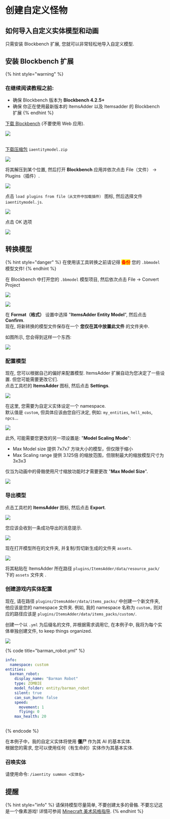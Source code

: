 # 创建自定义怪物

## 如何导入自定义实体模型和动画

只需安装 Blockbench 扩展, 您就可以非常轻松地导入自定义模型.

## 安装 Blockbench 扩展

{% hint style="warning" %}
### 在继续阅读教程之前:

* 确保 Blockbench 版本为 **Blockbench 4.2.5+**
* 确保 你正在使用最新版本的 ItemsAdder 以及 Itemsadder 的 Blockbench 扩展
{% endhint %}

[下载 Blockbench](https://www.blockbench.net/) (不要使用 Web 应用).

![](<../../../../.gitbook/assets/image (98) (1).png>)

\
[下载压缩包](https://github.com/LoneDev6/itemsadder-entity/releases) `iaentitymodel.zip`

![](<../../../../.gitbook/assets/image (61).png>)

将其解压到某个位置, 然后打开 **Blockbench** 应用并依次点击 File（文件） -> Plugins（插件）.

![](<../../../../.gitbook/assets/image (48) (1) (1).png>)

点击 `load plugins from file（从文件中加载插件）` 图标, 然后选择文件 `iaentitymodel.js`.

![](<../../../../.gitbook/assets/image (74) (1) (1).png>)

点击 OK 选项

![](<../../../../.gitbook/assets/image (71).png>)

## 转换模型

{% hint style="danger" %}
在使用该工具转换之前请记得 <mark style="color:red;">**备份**</mark> 您的 `.bbmodel` 模型文件!
{% endhint %}

在 Blockbench 中打开您的 `.bbmodel` 模型项目, 然后依次点击 File -> Convert Project

![](<../../../../.gitbook/assets/image (54).png>)

![](<../../../../.gitbook/assets/image (94) (1).png>)

在 **Format（格式）** 设置中选择 "**ItemsAdder Entity Model**", 然后点击 **Confirm**.\
现在, 将新转换的模型文件保存在一个 **您仅在其中放置此文件** 的文件夹中.

如图所示, 您会得到这样一个东西:

![](<../../../../.gitbook/assets/image (60) (1) (1) (1).png>)

### 配置模型

现在, 您可以根据自己的偏好来配置模型. ItemsAdder 扩展自动为您决定了一些设置. 但您可能需要更改它们.\
点击工具栏的 **ItemsAdder** 图标, 然后点击 **Settings**.

![](<../../../../.gitbook/assets/image (57).png>)

在这里, 您需要为自定义实体设定一个 namespace.\
默认值是 `custom`, 但具体应该由您自行决定, 例如: `my_entities`, `hell_mobs`, `npcs`...

![](<../../../../.gitbook/assets/image (99) (1) (1).png>)

此外, 可能需要您更改的另一项设置是: "**Model Scaling Mode**":

* Max Model size 提供 7x7x7 方块大小的模型，但仅限于缩小
* Max Scaling range 提供 3.125倍 的缩放范围，但限制最大的缩放模型尺寸为 3x3x3

仅当为动画中的骨骼使用尺寸缩放功能时才需要更改 "**Max Model Size**".

![](<../../../../.gitbook/assets/image (66).png>)

### 导出模型

点击工具栏的 **ItemsAdder** 图标, 然后点击 **Export**.

![](<../../../../.gitbook/assets/image (56).png>)

您应该会收到一条成功导出的消息提示.

![](<../../../../.gitbook/assets/image (81) (1).png>)

现在打开模型所在的文件夹, 并复制/剪切新生成的文件夹 `assets`.

![](<../../../../.gitbook/assets/image (83).png>)

将其粘贴在 ItemsAdder 所在路径 `plugins/ItemsAdder/data/resource_pack/` 下的 `assets` 文件夹 .&#x20;

### 创建游戏内实体配置

现在, 请在路径 `plugins/ItemsAdder/data/items_packs/` 中创建一个新文件夹, 他应该是您的 namespace 文件夹. 
例如, 我的 namespace 名称为 `custom,` 则对应的路径应该是 `plugins/ItemsAdder/data/items_packs/custom/`.

创建一个以 `.yml` 为后缀名的文件, 并根据需求调用它, 在本例子中, 我将为每个实体单独创建文件, to keep things organized.

![](<../../../../.gitbook/assets/image (72).png>)

{% code title="barman_robot.yml" %}
```yaml
info:
  namespace: custom
entities:
  barman_robot:
    display_name: "Barman Robot"
    type: ZOMBIE
    model_folder: entity/barman_robot
    silent: true
    can_sun_burn: false
    speed:
      movement: 1
      flying: 0
    max_health: 20
      
```
{% endcode %}

在本例子中，我的自定义实体将使用 **僵尸** 作为其 AI 的基本实体.\
根据您的需求, 您可以使用任何（有生命的）实体作为其基本实体.

### 召唤实体

请使用命令: `/iaentity summon <实体名>`

## 提醒

{% hint style="info" %}
请保持模型尽量简单, 不要创建太多的骨骼. 不要忘记这是一个像素游戏! 详情可参阅 [Minecraft 美术风格指导](../../../minecraft-style-guide.md).
{% endhint %}
